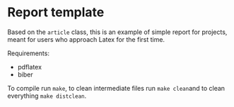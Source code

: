 # Report template

Based on the ``article`` class, this is an example of simple report for projects, meant for users who approach Latex for the first time.

Requirements:

* pdflatex
* biber

To compile run ``make``, to clean intermediate files run ``make clean``and to clean everything ``make distclean``.

